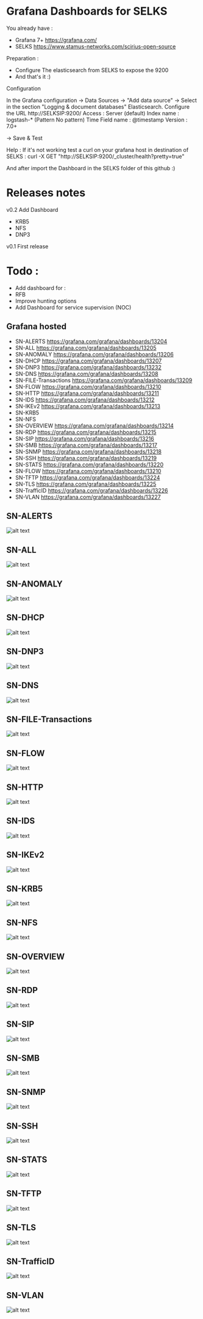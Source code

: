 # Grafana Dashboards for SELKS

You already have :
- Grafana 7+  https://grafana.com/
- SELKS  https://www.stamus-networks.com/scirius-open-source

Preparation : 
- Configure The elasticsearch from SELKS to expose the 9200
- And that's it :)

Configuration 

In the Grafana configuration  -> Data Sources -> "Add data source" -> Select in the section "Logging & document databases" Elasticsearch.
Configure the URL http://SELKSIP:9200/
Access : Server (default)
Index name :  logstash-*  (Pattern No pattern)
Time Field name : @timestamp
Version : 7.0+

-> Save & Test

Help : If it's not working test a curl on your grafana host in destination of SELKS  : curl -X GET "http://SELKSIP:9200/_cluster/health?pretty=true"

And after import the Dashboard in the SELKS folder of this github :)

# Releases notes
v0.2 Add Dashboard
- KRB5
- NFS
- DNP3

v0.1 First release


# Todo :
- Add dashboard for :
- RFB
- Improve hunting options
- Add Dashboard for service supervision (NOC)


## Grafana hosted
- SN-ALERTS https://grafana.com/grafana/dashboards/13204
- SN-ALL https://grafana.com/grafana/dashboards/13205
- SN-ANOMALY https://grafana.com/grafana/dashboards/13206
- SN-DHCP https://grafana.com/grafana/dashboards/13207
- SN-DNP3 https://grafana.com/grafana/dashboards/13232
- SN-DNS https://grafana.com/grafana/dashboards/13208
- SN-FILE-Transactions https://grafana.com/grafana/dashboards/13209
- SN-FLOW https://grafana.com/grafana/dashboards/13210
- SN-HTTP https://grafana.com/grafana/dashboards/13211
- SN-IDS https://grafana.com/grafana/dashboards/13212
- SN-IKEv2 https://grafana.com/grafana/dashboards/13213
- SN-KRB5 
- SN-NFS 
- SN-OVERVIEW https://grafana.com/grafana/dashboards/13214
- SN-RDP https://grafana.com/grafana/dashboards/13215
- SN-SIP https://grafana.com/grafana/dashboards/13216
- SN-SMB https://grafana.com/grafana/dashboards/13217
- SN-SNMP https://grafana.com/grafana/dashboards/13218
- SN-SSH https://grafana.com/grafana/dashboards/13219
- SN-STATS https://grafana.com/grafana/dashboards/13220
- SN-FLOW https://grafana.com/grafana/dashboards/13210
- SN-TFTP https://grafana.com/grafana/dashboards/13224
- SN-TLS https://grafana.com/grafana/dashboards/13225
- SN-TrafficID https://grafana.com/grafana/dashboards/13226
- SN-VLAN https://grafana.com/grafana/dashboards/13227

## SN-ALERTS

![alt text](https://github.com/b4b857f6ee/selks_grafana_dashboard/blob/main/pictures/SN-ALERTS.PNG)

## SN-ALL

![alt text](https://github.com/b4b857f6ee/selks_grafana_dashboard/blob/main/pictures/SN-ALL.PNG)

## SN-ANOMALY

![alt text](https://github.com/b4b857f6ee/selks_grafana_dashboard/blob/main/pictures/SN-ANOMALY.PNG)

## SN-DHCP

![alt text](https://github.com/b4b857f6ee/selks_grafana_dashboard/blob/main/pictures/SN-DHCP.PNG)

## SN-DNP3

![alt text](https://github.com/b4b857f6ee/selks_grafana_dashboard/blob/main/pictures/SN-DNP3.PNG)

## SN-DNS

![alt text](https://github.com/b4b857f6ee/selks_grafana_dashboard/blob/main/pictures/SN-DNS.PNG)

## SN-FILE-Transactions

![alt text](https://github.com/b4b857f6ee/selks_grafana_dashboard/blob/main/pictures/SN-FILE-Transactions.PNG)

## SN-FLOW

![alt text](https://github.com/b4b857f6ee/selks_grafana_dashboard/blob/main/pictures/SN-FLOW.PNG)

## SN-HTTP

![alt text](https://github.com/b4b857f6ee/selks_grafana_dashboard/blob/main/pictures/SN-HTTP.PNG)

## SN-IDS

![alt text](https://github.com/b4b857f6ee/selks_grafana_dashboard/blob/main/pictures/SN-IDS.PNG)

## SN-IKEv2

![alt text](https://github.com/b4b857f6ee/selks_grafana_dashboard/blob/main/pictures/SN-IKEv2.PNG)

## SN-KRB5

![alt text](https://github.com/b4b857f6ee/selks_grafana_dashboard/blob/main/pictures/SN-KRB5.PNG)

## SN-NFS

![alt text](https://github.com/b4b857f6ee/selks_grafana_dashboard/blob/main/pictures/SN-NFS.PNG)

## SN-OVERVIEW

![alt text](https://github.com/b4b857f6ee/selks_grafana_dashboard/blob/main/pictures/SN-OVERVIEW.PNG)

## SN-RDP

![alt text](https://github.com/b4b857f6ee/selks_grafana_dashboard/blob/main/pictures/SN-RDP.PNG)

## SN-SIP

![alt text](https://github.com/b4b857f6ee/selks_grafana_dashboard/blob/main/pictures/SN-SIP.PNG)

## SN-SMB

![alt text](https://github.com/b4b857f6ee/selks_grafana_dashboard/blob/main/pictures/SN-SMB.PNG)

## SN-SNMP

![alt text](https://github.com/b4b857f6ee/selks_grafana_dashboard/blob/main/pictures/SN-SNMP.PNG)

## SN-SSH

![alt text](https://github.com/b4b857f6ee/selks_grafana_dashboard/blob/main/pictures/SN-SSH.PNG)

## SN-STATS

![alt text](https://github.com/b4b857f6ee/selks_grafana_dashboard/blob/main/pictures/SN-STATS.PNG)

## SN-TFTP

![alt text](https://github.com/b4b857f6ee/selks_grafana_dashboard/blob/main/pictures/SN-TFTP.PNG)

## SN-TLS

![alt text](https://github.com/b4b857f6ee/selks_grafana_dashboard/blob/main/pictures/SN-TLS.PNG)

## SN-TrafficID

![alt text](https://github.com/b4b857f6ee/selks_grafana_dashboard/blob/main/pictures/SN-TrafficID.PNG)

## SN-VLAN

![alt text](https://github.com/b4b857f6ee/selks_grafana_dashboard/blob/main/pictures/SN-VLAN.PNG)

